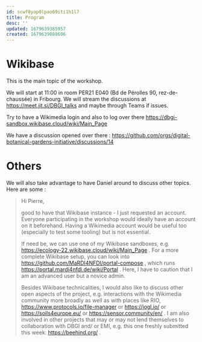 ```yaml
---
id: scwf8yap0lpao69iti1h1l7
title: Program
desc: ''
updated: 1679639385957
created: 1679639088606
---
```



# Wikibase

This is the main topic of the workshop.

We will start at 11:00 in room PER21 E040 (Bd de Pérolles 90, rez-de-chaussée) in Fribourg. 
We will stream the discussions at https://meet.jit.si/DBGI_talks and maybe through Teams if issues.

Try to have a Wikimedia login and also to log over there https://dbgi-sandbox.wikibase.cloud/wiki/Main_Page

We have a discussion opened over there : https://github.com/orgs/digital-botanical-gardens-initiative/discussions/14

# Others


We will also take advantage to have Daniel around to discuss other topics.
Here are some :

> 
> Hi Pierre,
> 
> good to have that Wikibase instance - I just requested an account.
> Everyone participating in the workshop would ideally have an account
> on it beforehand.
> Having a Wikimedia account would be useful too (especially to test
> some tooling) but is not essential.
> 
> If need be, we can use one of my Wikibase sandboxes, e.g.
> https://ecology-22.wikibase.cloud/wiki/Main_Page .
> For a more complete Wikibase setup, you can look into
> https://github.com/MaRDI4NFDI/portal-compose ,
> which runs https://portal.mardi4nfdi.de/wiki/Portal .
> Here, I have to caution that I am an advanced user but a novice admin.
> 
> Besides Wikibase technicalities, I would also like to discuss other
> open aspects of the project, e.g. interactions with
> the Wikimedia community more broadly as well as with places like RIO,
> https://www.protocols.io/file-manager or https://jogl.io/ or
> https://soils4europe.eu/ or https://sensor.community/en/ . I am also
> involved in other projects that may or may not lend
> themselves to collaboration with DBGI and/ or EMI, e.g. this one
> freshly submitted this week: https://beehind.org/ .

